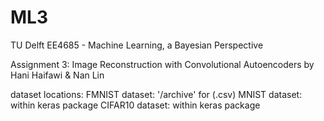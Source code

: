 # ML3

TU Delft
EE4685 - Machine Learning, a Bayesian Perspective

Assignment 3:  Image Reconstruction with Convolutional Autoencoders
by Hani Haifawi & Nan Lin

dataset locations:
FMNIST dataset: '/archive' for  (.csv)
MNIST dataset: within keras package
CIFAR10 dataset: within keras package
